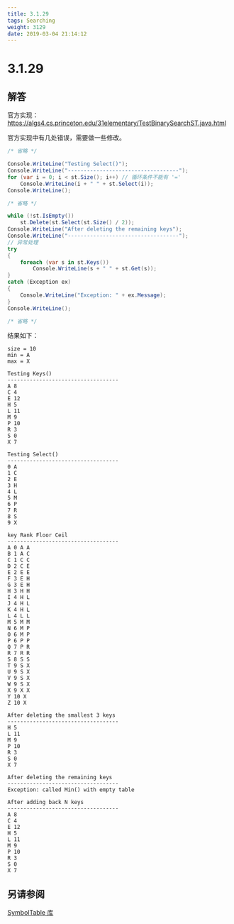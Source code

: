 ```yaml
---
title: 3.1.29
tags: Searching
weight: 3129
date: 2019-03-04 21:14:12
---
```


# 3.1.29


## 解答

官方实现：<https://algs4.cs.princeton.edu/31elementary/TestBinarySearchST.java.html>

官方实现中有几处错误，需要做一些修改。

```csharp
/* 省略 */

Console.WriteLine("Testing Select()");
Console.WriteLine("-----------------------------------");
for (var i = 0; i < st.Size(); i++) // 循环条件不能有 '='
    Console.WriteLine(i + " " + st.Select(i));
Console.WriteLine();

/* 省略 */

while (!st.IsEmpty())
    st.Delete(st.Select(st.Size() / 2));
Console.WriteLine("After deleting the remaining keys");
Console.WriteLine("-----------------------------------");
// 异常处理
try
{
    foreach (var s in st.Keys())
        Console.WriteLine(s + " " + st.Get(s));
}
catch (Exception ex)
{
    Console.WriteLine("Exception: " + ex.Message);
}
Console.WriteLine();

/* 省略 */
```

结果如下：

```
size = 10
min = A
max = X

Testing Keys()
-----------------------------------
A 8
C 4
E 12
H 5
L 11
M 9
P 10
R 3
S 0
X 7

Testing Select()
-----------------------------------
0 A
1 C
2 E
3 H
4 L
5 M
6 P
7 R
8 S
9 X

key Rank Floor Ceil
-----------------------------------
A 0 A A
B 1 A C
C 1 C C
D 2 C E
E 2 E E
F 3 E H
G 3 E H
H 3 H H
I 4 H L
J 4 H L
K 4 H L
L 4 L L
M 5 M M
N 6 M P
O 6 M P
P 6 P P
Q 7 P R
R 7 R R
S 8 S S
T 9 S X
U 9 S X
V 9 S X
W 9 S X
X 9 X X
Y 10 X
Z 10 X

After deleting the smallest 3 keys
-----------------------------------
H 5
L 11
M 9
P 10
R 3
S 0
X 7

After deleting the remaining keys
-----------------------------------
Exception: called Min() with empty table

After adding back N keys
-----------------------------------
A 8
C 4
E 12
H 5
L 11
M 9
P 10
R 3
S 0
X 7
```

## 另请参阅

[SymbolTable 库](https://github.com/ikesnowy/Algorithms-4th-Edition-in-Csharp/tree/master/3%20Searching/3.1/SymbolTable)

